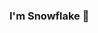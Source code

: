 ### I'm Snowflake 👋

<!--


Here are some ideas to get you started: 


-I'm currently working on: Making Blooket hacks. Also Collaberating with the creators of Blacket. 
-I'm currently learning/teaching: Myself how to code
-I'm looking to collaborate on: Anything and everything that @ZasticBradyn needs help on. 
-I'm looking for help: I dont really need help on anything. 
-Ask me: About anything you wanna know and I will try to give you an answer. 
-How to reachh me?: My discord is Snowflake-Coder-H2o#
-Fun Fact: I'm a nice person until you make me mad. 
